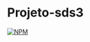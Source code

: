 # Projeto-sds3
[![NPM](https://img.shields.io/npm/l/react)](https://github.com/Geraldo-git/projeto-sds3/blob/main/LICENSE)

